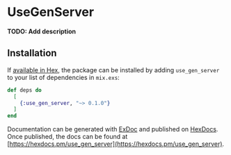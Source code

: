 # UseGenServer

**TODO: Add description**

## Installation

If [available in Hex](https://hex.pm/docs/publish), the package can be installed
by adding `use_gen_server` to your list of dependencies in `mix.exs`:

```elixir
def deps do
  [
    {:use_gen_server, "~> 0.1.0"}
  ]
end
```

Documentation can be generated with [ExDoc](https://github.com/elixir-lang/ex_doc)
and published on [HexDocs](https://hexdocs.pm). Once published, the docs can
be found at [https://hexdocs.pm/use_gen_server](https://hexdocs.pm/use_gen_server).

